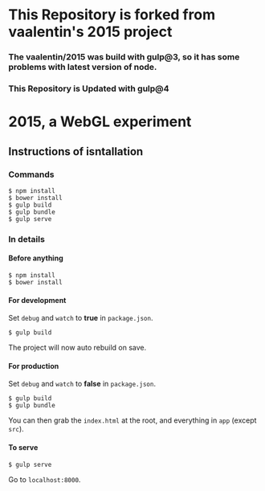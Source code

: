 # This Repository is forked from vaalentin's 2015 project
### The vaalentin/2015 was build with gulp@3, so it has some problems with latest version of node.
### This Repository is Updated with gulp@4


# 2015, a WebGL experiment

## Instructions of isntallation


### Commands

```
$ npm install
$ bower install
$ gulp build
$ gulp bundle
$ gulp serve
```

### In details

####  Before anything

```
$ npm install
$ bower install
```

#### For development

Set `debug` and `watch` to **true** in `package.json`.

```
$ gulp build
```

The project will now auto rebuild on save.

#### For production

Set `debug` and `watch` to **false** in `package.json`.

```
$ gulp build
$ gulp bundle
```

You can then grab the `index.html` at the root, and everything in `app` (except `src`).

#### To serve

```
$ gulp serve
```

Go to `localhost:8000`.
